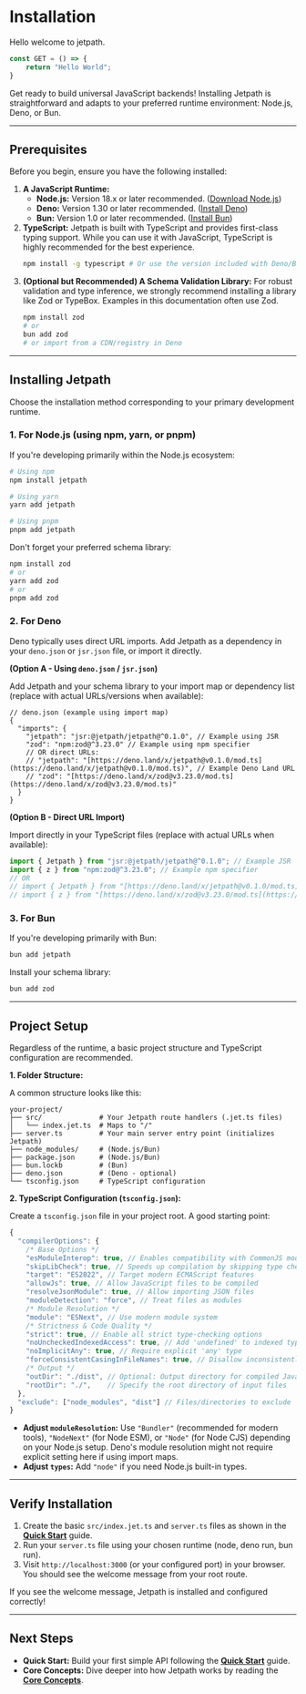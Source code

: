 <docmach type="wrapper" file="docs/fragments/docs.html" replacement="content">
 

# Installation

Hello welcome to jetpath.


```typescript
const GET = () => {
    return "Hello World";
}

```


Get ready to build universal JavaScript backends! Installing Jetpath is straightforward and adapts to your preferred runtime environment: Node.js, Deno, or Bun.

---

## Prerequisites

Before you begin, ensure you have the following installed:

1.  **A JavaScript Runtime:**
    * **Node.js:** Version 18.x or later recommended. ([Download Node.js](https://nodejs.org/))
    * **Deno:** Version 1.30 or later recommended. ([Install Deno](https://deno.land/manual/getting_started/installation))
    * **Bun:** Version 1.0 or later recommended. ([Install Bun](https://bun.sh/docs/installation))
2.  **TypeScript:** Jetpath is built with TypeScript and provides first-class typing support. While you can use it with JavaScript, TypeScript is highly recommended for the best experience.
    ```bash
    npm install -g typescript # Or use the version included with Deno/Bun
    ```
3.  **(Optional but Recommended) A Schema Validation Library:** For robust validation and type inference, we strongly recommend installing a library like Zod or TypeBox. Examples in this documentation often use Zod.
    ```bash
    npm install zod
    # or
    bun add zod
    # or import from a CDN/registry in Deno
    ```

---

## Installing Jetpath

Choose the installation method corresponding to your primary development runtime.

### 1. For Node.js (using npm, yarn, or pnpm)

If you're developing primarily within the Node.js ecosystem:

```bash
# Using npm
npm install jetpath

# Using yarn
yarn add jetpath

# Using pnpm
pnpm add jetpath
````

Don't forget your preferred schema library:

```bash
npm install zod
# or
yarn add zod
# or
pnpm add zod
```

### 2\. For Deno

Deno typically uses direct URL imports. Add Jetpath as a dependency in your `deno.json` or `jsr.json` file, or import it directly.

**(Option A - Using `deno.json` / `jsr.json`)**

Add Jetpath and your schema library to your import map or dependency list (replace with actual URLs/versions when available):

```jsonc
// deno.json (example using import map)
{
  "imports": {
    "jetpath": "jsr:@jetpath/jetpath@^0.1.0", // Example using JSR
    "zod": "npm:zod@^3.23.0" // Example using npm specifier
    // OR direct URLs:
    // "jetpath": "[https://deno.land/x/jetpath@v0.1.0/mod.ts](https://deno.land/x/jetpath@v0.1.0/mod.ts)", // Example Deno Land URL
    // "zod": "[https://deno.land/x/zod@v3.23.0/mod.ts](https://deno.land/x/zod@v3.23.0/mod.ts)"
  }
}
```

**(Option B - Direct URL Import)**

Import directly in your TypeScript files (replace with actual URLs when available):

```typescript
import { Jetpath } from "jsr:@jetpath/jetpath@^0.1.0"; // Example JSR
import { z } from "npm:zod@^3.23.0"; // Example npm specifier
// OR
// import { Jetpath } from "[https://deno.land/x/jetpath@v0.1.0/mod.ts](https://deno.land/x/jetpath@v0.1.0/mod.ts)";
// import { z } from "[https://deno.land/x/zod@v3.23.0/mod.ts](https://deno.land/x/zod@v3.23.0/mod.ts)";
```

### 3\. For Bun

If you're developing primarily with Bun:

```bash
bun add jetpath
```

Install your schema library:

```bash
bun add zod
```

-----

## Project Setup

Regardless of the runtime, a basic project structure and TypeScript configuration are recommended.

**1. Folder Structure:**

A common structure looks like this:

```
your-project/
├── src/              # Your Jetpath route handlers (.jet.ts files)
│   └── index.jet.ts  # Maps to "/"
├── server.ts         # Your main server entry point (initializes Jetpath)
├── node_modules/     # (Node.js/Bun)
├── package.json      # (Node.js/Bun)
├── bun.lockb         # (Bun)
├── deno.json         # (Deno - optional)
└── tsconfig.json     # TypeScript configuration
```

**2. TypeScript Configuration (`tsconfig.json`):**

Create a `tsconfig.json` file in your project root. A good starting point:

```js
{
  "compilerOptions": {
    /* Base Options */
    "esModuleInterop": true, // Enables compatibility with CommonJS modules
    "skipLibCheck": true, // Speeds up compilation by skipping type checking of declaration files
    "target": "ES2022", // Target modern ECMAScript features
    "allowJs": true, // Allow JavaScript files to be compiled
    "resolveJsonModule": true, // Allow importing JSON files
    "moduleDetection": "force", // Treat files as modules
    /* Module Resolution */
    "module": "ESNext", // Use modern module system 
    /* Strictness & Code Quality */
    "strict": true, // Enable all strict type-checking options
    "noUncheckedIndexedAccess": true, // Add 'undefined' to indexed types
    "noImplicitAny": true, // Require explicit 'any' type
    "forceConsistentCasingInFileNames": true, // Disallow inconsistently-cased references to the same file
    /* Output */
    "outDir": "./dist", // Optional: Output directory for compiled JavaScript
    "rootDir": "./",    // Specify the root directory of input files 
  }, 
  "exclude": ["node_modules", "dist"] // Files/directories to exclude
}

```

  * **Adjust `moduleResolution`:** Use `"Bundler"` (recommended for modern tools), `"NodeNext"` (for Node ESM), or `"Node"` (for Node CJS) depending on your Node.js setup. Deno's module resolution might not require explicit setting here if using import maps.
  * **Adjust `types`:** Add `"node"` if you need Node.js built-in types.

-----

## Verify Installation

1.  Create the basic `src/index.jet.ts` and `server.ts` files as shown in the [**Quick Start**](https://www.google.com/search?q=./quick-start.md) guide.
2.  Run your `server.ts` file using your chosen runtime (node, deno run, bun run).
3.  Visit `http://localhost:3000` (or your configured port) in your browser. You should see the welcome message from your root route.

If you see the welcome message, Jetpath is installed and configured correctly\!

-----

## Next Steps

  * **Quick Start:** Build your first simple API following the [**Quick Start**](https://www.google.com/search?q=./quick-start.md) guide.
  * **Core Concepts:** Dive deeper into how Jetpath works by reading the [**Core Concepts**](https://www.google.com/search?q=./core-concepts/routing.md).
 
 

</docmach>




